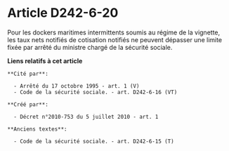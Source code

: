 # Article D242-6-20

Pour les dockers maritimes intermittents soumis au régime de la vignette, les taux nets notifiés de cotisation notifiés ne
peuvent dépasser une limite fixée par arrêté du ministre chargé de la sécurité sociale.

**Liens relatifs à cet article**

	**Cité par**:

	  - Arrêté du 17 octobre 1995 - art. 1 (V)
	  - Code de la sécurité sociale. - art. D242-6-16 (VT)

	**Créé par**:

	  - Décret n°2010-753 du 5 juillet 2010 - art. 1

	**Anciens textes**:

	  - Code de la sécurité sociale. - art. D242-6-15 (T)

